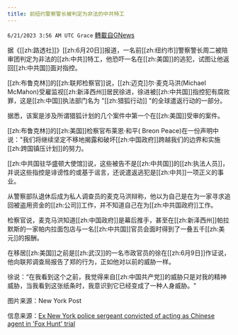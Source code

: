 ```yaml
---
title: 前纽约警察警长被判定为非法的中共特工
---
```

`6/21/2023 3:56 AM UTC Grace` [轉載自GNews](https://gnews.org/articles/1399405)

         

据《[[zh:路透社]]》[[zh:6月20日]]报道，一名前[[zh:纽约市]]警察警长周二被陪审团判定为非法的[[zh:中共]]特工，他恐吓一名在[[zh:美国]]的逃犯，试图让他返回[[zh:中共国]]面对指控。

[[zh:布鲁克林]]的[[zh:联邦检察官]]说，[[zh:迈克]]尔·麦克马洪(Michael McMahon)受雇监视[[zh:新泽西州]]居民徐进，徐进被[[zh:中共国]]指控犯有腐败罪，这是[[zh:中国]]执法部门名为 "[[zh:猎狐行动]] "的全球遣返行动的一部分。

据悉，该案是涉及所谓猎狐计划的几个案件中第一个在[[zh:美国]]受审的案件。

[[zh:布鲁克林]]的[[zh:美国]]检察官布莱恩·和平( Breon Peace)在一份声明中说："我们将继续坚定不移地揭露和破坏[[zh:中国政府]]跨越我们的边界和实施[[zh:跨国镇压计划]]的努力。

[[zh:中共国驻华盛顿大使馆]]说，这些被告不是[[zh:中共国]]的[[zh:执法人员]]，并说这些指控是诽谤性的或基于谣言，还说遣返逃犯是[[zh:中共]]一项正义的事业。

从警察部队退休后成为私人调查员的麦克马洪辩称，他以为自己是在为一家寻求追回被盗用资金的[[zh:公司]]工作，并不知道自己在为[[zh:中共国政府]]工作。

检察官说，麦克马洪知道[[zh:中国政府]]是幕后推手，甚至在[[zh:新泽西州]]帕拉默斯的一家帕内拉面包店与一名[[zh:中共国]]官员会面时得到了一叠五千[[zh:美元]]的报酬。

在移居[[zh:美国]]之前是[[zh:武汉]]的一名市政官员的徐在[[zh:6月9日]]作证说，他向联邦调查局报告了郑的行为，正如他对以前的威胁一样。

徐说：“在我看到这个之前，我觉得来自[[zh:中国共产党]]的威胁只是对我的精神威胁，当我看到这张纸条时，我意识到它已经变成了一种人身威胁。"

图片来源：New York Post

信息来源：[Ex New York police sergeant convicted of acting as Chinese agent in 'Fox Hunt' trial](https://www.reuters.com/world/us/former-ny-police-sergeant-convicted-acting-chinese-agent-fox-hunt-trial-2023-06-20/)
